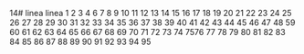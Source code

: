 14# linea
linea
1
2
3
4
6
7
8
9
10
11
12
13
14
15
16
17
18
19
20
21
22
23
24
25
26
27
28
29
30
31
32
33
34
35
36
37
38
39
40
41
42
43
44
45
46
47
48
59
60
61
62
63
64
65
66
67
68
69
70
71
72
73
74
7576
77
78
79
80
81
82
83
84
85
86
87
88
89
90
91
92
93
94
95
